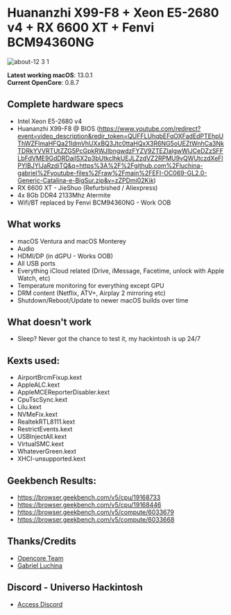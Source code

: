 # Huananzhi X99-F8 + Xeon E5-2680 v4 + RX 6600 XT + Fenvi BCM94360NG

![about-12 3 1](https://user-images.githubusercontent.com/23700365/161353027-9aaeddf5-7457-49a8-b322-4e99ab94c679.png)

**Latest working macOS**: 13.0.1
<br>
**Current OpenCore**: 0.8.7

## Complete hardware specs
- Intel Xeon E5-2680 v4
- Huananzhi X99-F8 @ BIOS (https://www.youtube.com/redirect?event=video_description&redir_token=QUFFLUhqbEFqOXFadEdPTEhpUThWZFlmaHFQa21IdmVhUXxBQ3Jtc0ttaHQxX3R6NG5oUEZtWnhCa3NkTDRkYVVRTUtZZG5PcGpkRWJIbngwdzFYZV9ZTEZlalgwWlJCeDZzSFFLbFdVME9GdDRDajlSX2p3bUtkclhkUEJLZzdVZ2RPMU9vQWUtczdXeFlPYlBJYlJaRzdiTQ&q=https%3A%2F%2Fgithub.com%2Fluchina-gabriel%2Fyoutube-files%2Fraw%2Fmain%2FEFI-OC069-GL2.0-Generic-Catalina-e-BigSur.zip&v=zZPDmi02Kik)
- RX 6600 XT - JieShuo (Refurbished / Aliexpress) 
- 4x 8Gb DDR4 2133Mhz Atermite
- Wifi/BT replaced by Fenvi BCM94360NG - Work OOB

## What works
- macOS Ventura and macOS Monterey
- Audio
- HDMI/DP (in dGPU - Works OOB)
- All USB ports
- Everything iCloud related (Drive, iMessage, Facetime, unlock with Apple Watch, etc)
- Temperature monitoring for everything except GPU
- DRM content (Netflix, ATV+, Airplay 2 mirroring etc)
- Shutdown/Reboot/Update to newer macOS builds over time

## What doesn't work
- Sleep? Never got the chance to test it, my hackintosh is up 24/7

## Kexts used:
- AirportBrcmFixup.kext
- AppleALC.kext
- AppleMCEReporterDisabler.kext
- CpuTscSync.kext
- Lilu.kext
- NVMeFix.kext
- RealtekRTL8111.kext
- RestrictEvents.kext
- USBInjectAll.kext
- VirtualSMC.kext
- WhateverGreen.kext
- XHCI-unsupported.kext

## Geekbench Results:
- https://browser.geekbench.com/v5/cpu/19168733
- https://browser.geekbench.com/v5/cpu/19168446
- https://browser.geekbench.com/v5/compute/6033679
- https://browser.geekbench.com/v5/compute/6033668

## Thanks/Credits
- [Opencore Team](https://dortania.github.io/getting-started/)
- [Gabriel Luchina](https://github.com/luchina-gabriel/)

## Discord - Universo Hackintosh
- [Access Discord](https://discord.universohackintosh.com.br)
